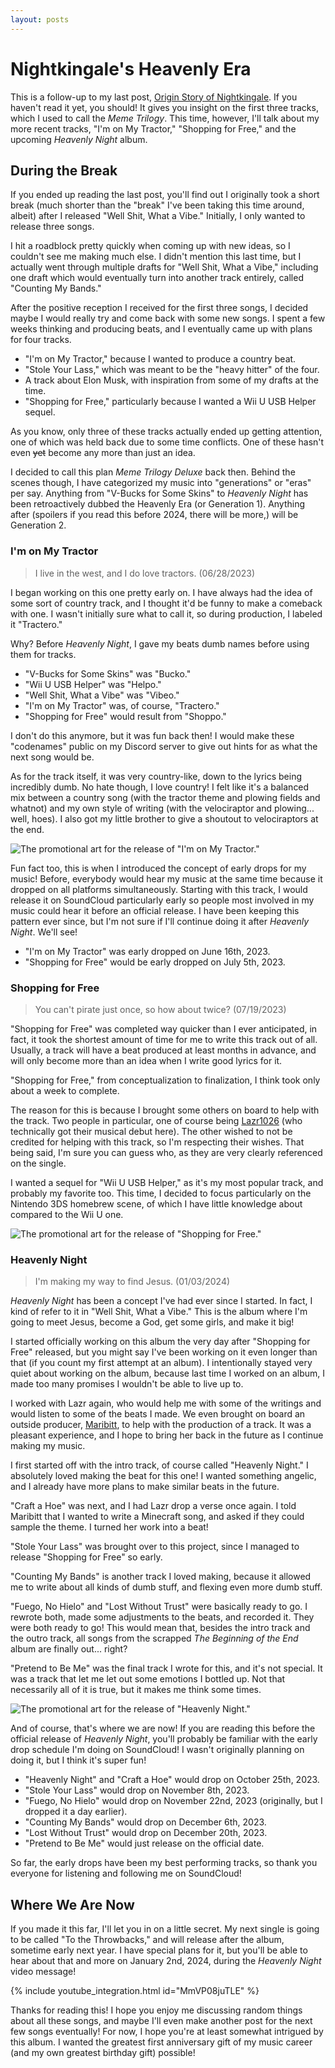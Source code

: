 ```yaml
---
layout: posts
---
```


# Nightkingale's Heavenly Era

This is a follow-up to my last post, [Origin Story of Nightkingale](./origin-story-of-nightkingale.md). If you haven't read it yet, you should! It gives you insight on the first three tracks, which I used to call the *Meme Trilogy*. This time, however, I'll talk about my more recent tracks, "I'm on My Tractor," "Shopping for Free," and the upcoming *Heavenly Night* album.

## During the Break

If you ended up reading the last post, you'll find out I originally took a short break (much shorter than the "break" I've been taking this time around, albeit) after I released "Well Shit, What a Vibe." Initially, I only wanted to release three songs.

I hit a roadblock pretty quickly when coming up with new ideas, so I couldn't see me making much else. I didn't mention this last time, but I actually went through multiple drafts for "Well Shit, What a Vibe," including one draft which would eventually turn into another track entirely, called "Counting My Bands."

After the positive reception I received for the first three songs, I decided maybe I would really try and come back with some new songs. I spent a few weeks thinking and producing beats, and I eventually came up with plans for four tracks.

* "I'm on My Tractor," because I wanted to produce a country beat.
* "Stole Your Lass," which was meant to be the "heavy hitter" of the four.
* A track about Elon Musk, with inspiration from some of my drafts at the time.
* "Shopping for Free," particularly because I wanted a Wii U USB Helper sequel.

As you know, only three of these tracks actually ended up getting attention, one of which was held back due to some time conflicts. One of these hasn't even ~~yet~~ become any more than just an idea.

I decided to call this plan *Meme Trilogy Deluxe* back then. Behind the scenes though, I have categorized my music into "generations" or "eras" per say. Anything from "V-Bucks for Some Skins" to *Heavenly Night* has been retroactively dubbed the Heavenly Era (or Generation 1). Anything after (spoilers if you read this before 2024, there will be more,) will be Generation 2.

### I'm on My Tractor

> I live in the west, and I do love tractors. (06/28/2023)

I began working on this one pretty early on. I have always had the idea of some sort of country track, and I thought it'd be funny to make a comeback with one. I wasn't initially sure what to call it, so during production, I labeled it "Tractero."

Why? Before *Heavenly Night*, I gave my beats dumb names before using them for tracks.

* "V-Bucks for Some Skins" was "Bucko."
* "Wii U USB Helper" was "Helpo."
* "Well Shit, What a Vibe" was "Vibeo."
* "I'm on My Tractor" was, of course, "Tractero."
* "Shopping for Free" would result from "Shoppo."

I don't do this anymore, but it was fun back then! I would make these "codenames" public on my Discord server to give out hints for as what the next song would be.

As for the track itself, it was very country-like, down to the lyrics being incredibly dumb. No hate though, I love country! I felt like it's a balanced mix between a country song (with the tractor theme and plowing fields and whatnot) and my own style of writing (with the velociraptor and plowing... well, hoes). I also got my little brother to give a shoutout to velociraptors at the end.

![The promotional art for the release of "I'm on My Tractor."](../assets/images/posts/nightkingales-heavenly-night/im_on_my_tractor.png)

Fun fact too, this is when I introduced the concept of early drops for my music! Before, everybody would hear my music at the same time because it dropped on all platforms simultaneously. Starting with this track, I would release it on SoundCloud particularly early so people most involved in my music could hear it before an official release. I have been keeping this pattern ever since, but I'm not sure if I'll continue doing it after *Heavenly Night*. We'll see!

* "I'm on My Tractor" was early dropped on June 16th, 2023.
* "Shopping for Free" would be early dropped on July 5th, 2023.

### Shopping for Free

> You can't pirate just once, so how about twice? (07/19/2023)

"Shopping for Free" was completed way quicker than I ever anticipated, in fact, it took the shortest amount of time for me to write this track out of all. Usually, a track will have a beat produced at least months in advance, and will only become more than an idea when I write good lyrics for it.

"Shopping for Free," from conceptualization to finalization, I think took only about a week to complete.

The reason for this is because I brought some others on board to help with the track. Two people in particular, one of course being [Lazr1026](https://github.com/Lazr1026) (who technically got their musical debut here). The other wished to not be credited for helping with this track, so I'm respecting their wishes. That being said, I'm sure you can guess who, as they are very clearly referenced on the single.

I wanted a sequel for "Wii U USB Helper," as it's my most popular track, and probably my favorite too. This time, I decided to focus particularly on the Nintendo 3DS homebrew scene, of which I have little knowledge about compared to the Wii U one.

![The promotional art for the release of "Shopping for Free."](../assets/images/posts/nightkingales-heavenly-night/shopping_for_free.png)

### Heavenly Night

> I'm making my way to find Jesus. (01/03/2024)

*Heavenly Night* has been a concept I've had ever since I started. In fact, I kind of refer to it in "Well Shit, What a Vibe." This is the album where I'm going to meet Jesus, become a God, get some girls, and make it big!

I started officially working on this album the very day after "Shopping for Free" released, but you might say I've been working on it even longer than that (if you count my first attempt at an album). I intentionally stayed very quiet about working on the album, because last time I worked on an album, I made too many promises I wouldn't be able to live up to.

I worked with Lazr again, who would help me with some of the writings and would listen to some of the beats I made. We even brought on board an outside producer, [Maribitt](https://www.youtube.com/@Deerladymar), to help with the production of a track. It was a pleasant experience, and I hope to bring her back in the future as I continue making my music.

I first started off with the intro track, of course called "Heavenly Night." I absolutely loved making the beat for this one! I wanted something angelic, and I already have more plans to make similar beats in the future.

"Craft a Hoe" was next, and I had Lazr drop a verse once again. I told Maribitt that I wanted to write a Minecraft song, and asked if they could sample the theme. I turned her work into a beat!

"Stole Your Lass" was brought over to this project, since I managed to release "Shopping for Free" so early.

"Counting My Bands" is another track I loved making, because it allowed me to write about all kinds of dumb stuff, and flexing even more dumb stuff.

"Fuego, No Hielo" and "Lost Without Trust" were basically ready to go. I rewrote both, made some adjustments to the beats, and recorded it. They were both ready to go! This would mean that, besides the intro track and the outro track, all songs from the scrapped *The Beginning of the End* album are finally out... right?

"Pretend to Be Me" was the final track I wrote for this, and it's not special. It was a track that let me let out some emotions I bottled up. Not that necessarily all of it is true, but it makes me think some times.

![The promotional art for the release of "Heavenly Night."](../assets/images/posts/nightkingales-heavenly-night/heavenly_night.png)

And of course, that's where we are now! If you are reading this before the official release of *Heavenly Night*, you'll probably be familiar with the early drop schedule I'm doing on SoundCloud! I wasn't originally planning on doing it, but I think it's super fun!

* "Heavenly Night" and "Craft a Hoe" would drop on October 25th, 2023.
* "Stole Your Lass" would drop on November 8th, 2023.
* "Fuego, No Hielo" would drop on November 22nd, 2023 (originally, but I dropped it a day earlier).
* "Counting My Bands" would drop on December 6th, 2023.
* "Lost Without Trust" would drop on December 20th, 2023.
* "Pretend to Be Me" would just release on the official date.

So far, the early drops have been my best performing tracks, so thank you everyone for listening and following me on SoundCloud!

## Where We Are Now

If you made it this far, I'll let you in on a little secret. My next single is going to be called "To the Throwbacks," and will release after the album, sometime early next year. I have special plans for it, but you'll be able to hear about that and more on January 2nd, 2024, during the *Heavenly Night* video message!

{% include youtube_integration.html id="MmVP08juTLE" %}

Thanks for reading this! I hope you enjoy me discussing random things about all these songs, and maybe I'll even make another post for the next few songs eventually! For now, I hope you're at least somewhat intrigued by this album. I wanted the greatest first anniversary gift of my music career (and my own greatest birthday gift) possible!